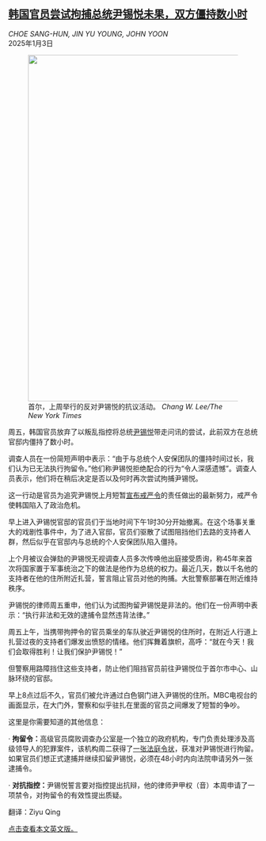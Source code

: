 <!--1735889821000-->
[韩国官员尝试拘捕总统尹锡悦未果，双方僵持数小时](https://cn.nytimes.com/asia-pacific/20250103/south-korea-president-yoon-suk-yeol/)
------

<address>CHOE SANG-HUN, JIN YU YOUNG, JOHN YOON</address><time pudate="2025-01-03 03:02:50" datetime="2025-01-03 03:02:50">2025年1月3日</time><figure><img src="https://images.weserv.nl/?url=static01.nyt.com/images/2025/01/02/multimedia/02skorea-detain-3-wbcl/02skorea-detain-3-wbcl-master1050.jpg" width="1050" height="700"><figcaption>首尔，上周举行的反对尹锡悦的抗议活动。 <cite>Chang W. Lee/The New York Times</cite></figcaption></figure><section><p>周五，韩国官员放弃了以叛乱指控将总统<a href="https://www.nytimes.com/interactive/2024/12/14/world/asia/skorea-yoon-timeline.html">尹锡悦</a>带走问讯的尝试，此前双方在总统官邸内僵持了数小时。</p><p>调查人员在一份简短声明中表示：“由于与总统个人安保团队的僵持时间过长，我们认为已无法执行拘留令。”他们称尹锡悦拒绝配合的行为“令人深感遗憾”。调查人员表示，他们将在稍后决定是否以及何时再次尝试拘捕尹锡悦。</p><p>这一行动是官员为追究尹锡悦上月短暂<a href="https://www.nytimes.com/2024/12/03/world/asia/south-korea-martial-law.html">宣布戒严令</a>的责任做出的最新努力，戒严令使韩国陷入了政治危机。</p><p>早上进入尹锡悦官邸的官员们于当地时间下午1时30分开始撤离。在这个场事关重大的戏剧性事件中，为了进入官邸，官员们驱散了试图阻挡他们去路的支持者人群，然后似乎在官邸内与总统的个人安保团队陷入僵持。</p><p>上个月被议会弹劾的尹锡悦无视调查人员多次传唤他出庭接受质询，称45年来首次将国家置于军事统治之下的做法是他作为总统的权力。最近几天，数以千名他的支持者在他的住所附近扎营，誓言阻止官员对他的拘捕。大批警察部署在附近维持秩序。</p><p>尹锡悦的律师周五重申，他们认为试图拘留尹锡悦是非法的。他们在一份声明中表示：“执行非法和无效的逮捕令显然违背法律。”</p><p>周五上午，当携带拘押令的官员乘坐的车队驶近尹锡悦的住所时，在附近人行道上扎营过夜的支持者们爆发出愤怒的情绪。他们挥舞着旗帜，高呼：“就在今天！我们会取得胜利！让我们保护尹锡悦！”</p><p>但警察用路障挡住这些支持者，防止他们阻挡官员前往尹锡悦位于首尔市中心、山脉环绕的官邸。</p><p>早上8点过后不久，官员们被允许通过白色钢门进入尹锡悦的住所。MBC电视台的画面显示，在大门外，警察和似乎驻扎在里面的官员之间爆发了短暂的争吵。</p><p>这里是你需要知道的其他信息：</p><p>· <b>拘留令：</b>高级官员腐败调查办公室是一个独立的政府机构，专门负责处理涉及高级领导人的犯罪案件，该机构周二获得了<a href="https://www.nytimes.com/2024/12/30/world/asia/south-korea-warrant-president-yoon-suk-yeol.html">一张法庭令状</a>，获准对尹锡悦进行拘留。如果官员们想正式逮捕并继续扣留尹锡悦，必须在48小时内向法院申请另外一张逮捕令。</p><p>· <b>对抗指控：</b>尹锡悦誓言要对指控提出抗辩，他的律师尹甲权（音）本周申请了一项禁令，对拘留令的有效性提出质疑。</p></section><footer><p>翻译：Ziyu Qing</p><p><a rel="nofollow" target="_blank" href="https://www.nytimes.com/live/2025/01/02/world/south-korea-president-yoon-suk-yeol/south-korea-president-yoon-suk-yeol?smid=url-share">点击查看本文英文版。</a></p></footer>
